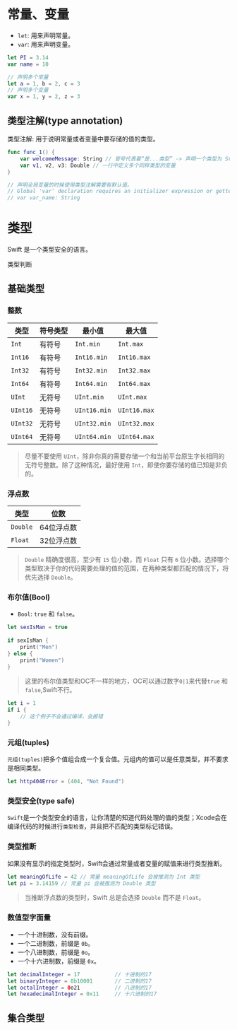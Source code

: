 
# 常量、变量

* `let`: 用来声明常量。
* `var`: 用来声明变量。

```swift
let PI = 3.14
var name = 10

// 声明多个常量
let a = 1, b = 2, c = 3
// 声明多个变量
var x = 1, y = 2, z = 3
```

## 类型注解(type annotation)

类型注解: 用于说明常量或者变量中要存储的值的类型。

```swift
func func_1() {
    var welcomeMessage: String // 冒号代表着“是...类型” -> 声明一个类型为 String ，名字为 welcomeMessage 的变量。
    var v1, v2, v3: Double // 一行中定义多个同样类型的变量
}

// 声明全局变量的时候使用类型注解需要有默认值。
// Global 'var' declaration requires an initializer expression or getter/setter specifier
// var var_name: String
```

# 类型

Swift 是一个类型安全的语言。

类型判断

## 基础类型

### 整数

| 类型 | 符号类型 |最小值 | 最大值 |
| --- | --- | --- | --- |
| `Int` | 有符号| `Int.min` | `Int.max` |
| `Int16`| 有符号| `Int16.min` |`Int16.max` |
| `Int32` | 有符号| `Int32.min` | `Int32.max` |
| `Int64` | 有符号| `Int64.min` | `Int64.max` |
| `UInt` | 无符号| `UInt.min` | `UInt.max` |
| `UInt16` | 无符号| `UInt16.min` | `UInt16.max` |
| `UInt32` | 无符号| `UInt32.min` | `UInt32.max` |
| `UInt64` | 无符号| `UInt64.min` | `UInt64.max` |

> 尽量不要使用 `UInt`，除非你真的需要存储一个和当前平台原生字长相同的无符号整数。除了这种情况，最好使用 `Int`，即使你要存储的值已知是非负的。

### 浮点数

| 类型 | 位数
| --- | --- |
| `Double` | 64位浮点数 |
| `Float` | 32位浮点数 |

> `Double` 精确度很高，至少有 `15` 位小数，而 `Float` 只有 `6` 位小数。选择哪个类型取决于你的代码需要处理的值的范围，在两种类型都匹配的情况下，将优先选择 `Double`。

### 布尔值(Bool)

* `Bool`: `true` 和 `false`。

```swift
let sexIsMan = true
    
if sexIsMan {
    print("Men")
} else {
    print("Women")
}
```

> 这里的布尔值类型和OC不一样的地方，OC可以通过数字`0|1`来代替`true` 和 `false`,Swift不行。

```swift
let i = 1
if i {
    // 这个例子不会通过编译，会报错
}
```

### 元组(tuples)

`元组(tuples)`把多个值组合成一个复合值。元组内的值可以是任意类型，并不要求是相同类型。

```swift
let http404Error = (404, "Not Found")
```

### 类型安全(type safe)

`Swift`是一个类型安全的语言，让你清楚的知道代码处理的值的类型；Xcode会在编译代码的时候进行`类型检查`，并且把不匹配的类型标记错误。

### 类型推断

如果没有显示的指定类型时，Swift会通过常量或者变量的赋值来进行类型推断。

```swift
let meaningOfLife = 42 // 常量 meaningOfLife 会被推测为 Int 类型
let pi = 3.14159 // 常量 pi 会被推测为 Double 类型
```

> 当推断浮点数的类型时，Swift 总是会选择 `Double` 而不是 `Float`。

### 数值型字面量

* 一个十进制数，没有前缀。
* 一个二进制数，前缀是 `0b`。
* 一个八进制数，前缀是 `0o`。
* 一个十六进制数，前缀是 `0x`。

```swift
let decimalInteger = 17           // 十进制的17
let binaryInteger = 0b10001       // 二进制的17
let octalInteger = 0o21           // 八进制的17
let hexadecimalInteger = 0x11     // 十六进制的17
```

## 集合类型

































